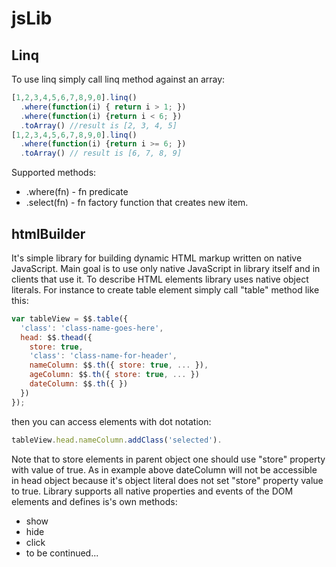 # jsLib

## Linq

To use linq simply call linq method against an array:

```javascript
[1,2,3,4,5,6,7,8,9,0].linq()
  .where(function(i) { return i > 1; })
  .where(function(i) {return i < 6; })
  .toArray() //result is [2, 3, 4, 5]
[1,2,3,4,5,6,7,8,9,0].linq()
  .where(function(i) {return i >= 6; })
  .toArray() // result is [6, 7, 8, 9]
```

Supported methods:

* .where(fn) - fn predicate
* .select(fn) - fn factory function that creates new item.

## htmlBuilder

It's simple library for building dynamic HTML markup written on native JavaScript.
Main goal is to use only native JavaScript in library itself and in clients that use it. 
To describe HTML elements library uses native object literals. For instance to create table element simply call "table" method like this:

```javascript
var tableView = $$.table({
  'class': 'class-name-goes-here',
  head: $$.thead({
    store: true,
    'class': 'class-name-for-header',
    nameColumn: $$.th({ store: true, ... }),
    ageColumn: $$.th({ store: true, ... })
    dateColumn: $$.th({ })
  })
});
```

then you can access elements with dot notation:

```javascript
tableView.head.nameColumn.addClass('selected').
```

Note that to store elements in parent object one should use "store" property with value of true. As in example above dateColumn will not be accessible in head object because it's object literal does not set "store" property value to true.
Library supports all native properties and events of the DOM elements and defines is's own methods:

* show
* hide
* click
* to be continued...
